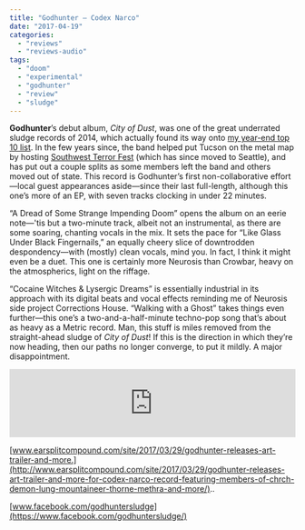 ```yaml
---
title: "Godhunter – Codex Narco"
date: "2017-04-19"
categories: 
  - "reviews"
  - "reviews-audio"
tags: 
  - "doom"
  - "experimental"
  - "godhunter"
  - "review"
  - "sludge"
---
```


**Godhunter**’s debut album, _City of Dust_, was one of the great underrated sludge records of 2014, which actually found its way onto [my year-end top 10 list](https://hellbound.ca/2014/12/gruesome-gregs-top-10-albums-2014/). In the few years since, the band helped put Tucson on the metal map by hosting [Southwest Terror Fest](https://www.facebook.com/southwestterrorfest/) (which has since moved to Seattle), and has put out a couple splits as some members left the band and others moved out of state. This record is Godhunter’s first non-collaborative effort—local guest appearances aside—since their last full-length, although this one’s more of an EP, with seven tracks clocking in under 22 minutes.

“A Dread of Some Strange Impending Doom” opens the album on an eerie note—'tis but a two-minute track, albeit not an instrumental, as there are some soaring, chanting vocals in the mix. It sets the pace for “Like Glass Under Black Fingernails,” an equally cheery slice of downtrodden despondency—with (mostly) clean vocals, mind you. In fact, I think it might even be a duet. This one is certainly more Neurosis than Crowbar, heavy on the atmospherics, light on the riffage.

“Cocaine Witches & Lysergic Dreams” is essentially industrial in its approach with its digital beats and vocal effects reminding me of Neurosis side project Corrections House. “Walking with a Ghost” takes things even further—this one’s a two-and-a-half-minute techno-pop song that’s about as heavy as a Metric record. Man, this stuff is miles removed from the straight-ahead sludge of _City of Dust_! If this is the direction in which they’re now heading, then our paths no longer converge, to put it mildly. A major disappointment.

<iframe style="border: 0; width: 100%; height: 120px;" src="https://bandcamp.com/EmbeddedPlayer/album=2356719867/size=large/bgcol=ffffff/linkcol=0687f5/tracklist=false/artwork=small/transparent=true/" width="300" height="150" seamless=""><a href="http://babytoothtucson.bandcamp.com/album/codex-narco">Codex Narco by Godhunter</a></iframe>

[www.earsplitcompound.com/site/2017/03/29/godhunter-releases-art-trailer-and-more.](http://www.earsplitcompound.com/site/2017/03/29/godhunter-releases-art-trailer-and-more-for-codex-narco-record-featuring-members-of-chrch-demon-lung-mountaineer-thorne-methra-and-more/)..

[www.facebook.com/godhuntersludge](https://www.facebook.com/godhuntersludge/)
